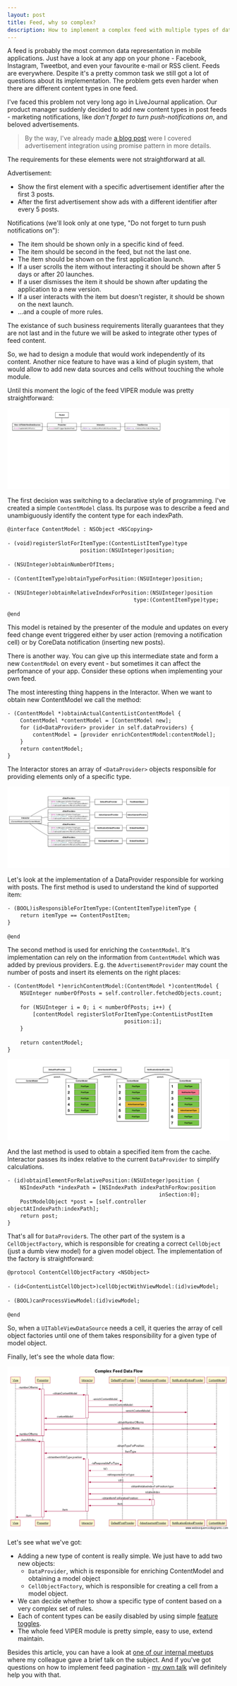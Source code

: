 ```yaml
---
layout: post
title: Feed, why so complex?
description: How to implement a complex feed with multiple types of data.
---
```


A feed is probably the most common data representation in mobile applications. Just have a look at any app on your phone - Facebook, Instagram, Tweetbot, and even your favourite e-mail or RSS client. Feeds are everywhere. Despite it's a pretty common task we still got a lot of questions about its implementation. The problem gets even harder when there are different content types in one feed.

I've faced this problem not very long ago in LiveJournal application. Our product manager suddenly decided to add new content types in post feeds - marketing notifications, like *don't forget to turn push-notifications on*, and beloved advertisements.

<!--more-->

> By the way, I've already made [a blog post](http://etolstoy.com/2016/03/20/promises-and-ads/) were I covered advertisement integration using promise pattern in more details.

The requirements for these elements were not straightforward at all.

Advertisement:

- Show the first element with a specific advertisement identifier after the first 3 posts.
- After the first advertisement show ads with a different identifier after every 5 posts.

Notifications (we'll look only at one type, "Do not forget to turn push notifications on"):

- The item should be shown only in a specific kind of feed.
- The item should be second in the feed, but not the last one.
- The item should be shown on the first application launch.
- If a user scrolls the item without interacting it should be shown after 5 days or after 20 launches.
- If a user dismisses the item it should be shown after updating the application to a new version.
- If a user interacts with the item but doesn't register, it should be shown on the next launch.
- ...and a couple of more rules.

The existance of such business requirements literally guarantees that they are not last and in the future we will be asked to integrate other types of feed content.

So, we had to design a module that would work independently of its content. Another nice feature to have was a kind of plugin system, that would allow to add new data sources and cells without touching the whole module.

Until this moment the logic of the feed VIPER module was pretty straightforward:

![Pure Feed VIPER Module](/public/img/posts/complex-feed-1.png)

The first decision was switching to a declarative style of programming. I've created a simple `ContentModel` class. Its purpose was to describe a feed and unambiguously identify the content type for each indexPath.

```
@interface ContentModel : NSObject <NSCopying>

- (void)registerSlotForItemType:(ContentListItemType)type
                       position:(NSUInteger)position;

- (NSUInteger)obtainNumberOfItems;

- (ContentItemType)obtainTypeForPosition:(NSUInteger)position;

- (NSUInteger)obtainRelativeIndexForPosition:(NSUInteger)position
                                        type:(ContentItemType)type;

@end
```

This model is retained by the presenter of the module and updates on every feed change event triggered either by user action (removing a notification cell) or by CoreData notification (inserting new posts). 

There is another way. You can give up this intermediate state and form a new `ContentModel` on every event - but sometimes it can affect the perfomance of your app. Consider these options when implementing your own feed.

The most interesting thing happens in the Interactor. When we want to obtain new ContentModel we call the method:

```
- (ContentModel *)obtainActualContentListContentModel {
    ContentModel *contentModel = [ContentModel new];
    for (id<DataProvider> provider in self.dataProviders) {
        contentModel = [provider enrichContentModel:contentModel];
    }
    return contentModel;
}
```

The Interactor stores an array of `<DataProvider>` objects responsible for providing elements only of a specific type.

![Data Providers](/public/img/posts/complex-feed-2.png)

Let's look at the implementation of a DataProvider responsible for working with posts. The first method is used to understand the kind of supported item:

```
- (BOOL)isResponsibleForItemType:(ContentItemType)itemType {
    return itemType == ContentPostItem;
}

@end
```

The second method is used for enriching the `ContentModel`. It's implementation can rely on the information from `ContentModel` which was added by previous providers. E.g. the `AdvertisementProvider` may count the number of posts and insert its elements on the right places:

```
- (ContentModel *)enrichContentModel:(ContentModel *)contentModel {
    NSUInteger numberOfPosts = self.controller.fetchedObjects.count;
    
    for (NSUInteger i = 0; i < numberOfPosts; i++) {
        [contentModel registerSlotForItemType:ContentListPostItem
                                     position:i];
    }
    
    return contentModel;
}
```

![Enriching Content](/public/img/posts/complex-feed-3.png)

And the last method is used to obtain a specified item from the cache. Interactor passes its index relative to the current `DataProvider` to simplify calculations.

```
- (id)obtainElementForRelativePosition:(NSUInteger)position {
    NSIndexPath *indexPath = [NSIndexPath indexPathForRow:position
                                                inSection:0];
    PostModelObject *post = [self.controller objectAtIndexPath:indexPath];
    return post;
}
```

That's all for `DataProvider`s. The other part of the system is a `CellObjectFactory`, which is responsible for creating a correct `CellObject` (just a dumb view model) for a given model object. The implementation of the factory is straightforward:

```
@protocol ContentCellObjectFactory <NSObject>

- (id<ContentListCellObject>)cellObjectWithViewModel:(id)viewModel;

- (BOOL)canProcessViewModel:(id)viewModel;

@end
```

So, when a `UITableViewDataSource` needs a cell, it queries the array of cell object factories until one of them takes responsibility for a given type of model object.

Finally, let's see the whole data flow:

![Enriching Content](/public/img/posts/complex-feed-4.png)

Let's see what we've got:

- Adding a new type of content is really simple. We just have to add two new objects:
  - `DataProvider`, which is responsible for enriching ContentModel and obtaining a model object
  - `CellObjectFactory`, which is responsible for creating a cell from a model object.
- We can decide whether to show a specific type of content based on a very complex set of rules.
- Each of content types can be easily disabled by using simple [feature toggles](http://devalloy.github.io/feature-toggle).
- The whole feed VIPER module is pretty simple, easy to use, extend maintain.

Besides this article, you can have a look at [one of our internal meetups](https://www.youtube.com/watch?v=t297guLQ7SE) where my colleague gave a brief talk on the subject. And if you've got questions on how to implement feed pagination - [my own talk](https://www.youtube.com/watch?v=yVL-01AwVOc) will definitely help you with that.